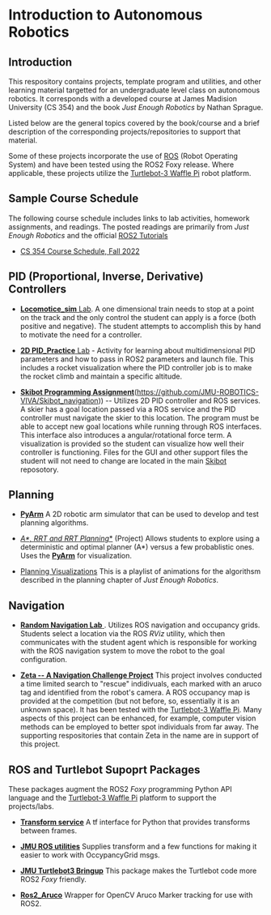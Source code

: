 # Introduction to Autonomous Robotics

## Introduction
This respository contains projects, template program and utilities, and other learning material
targetted for an undergraduate level
class on autonomous robotics.  It corresponds with a developed course
at James Madision University (CS 354) and the book *Just Enough Robotics* by Nathan Sprague.

Listed below are the general topics covered by the book/course and a brief description 
of the corresponding projects/repositories to support that material.  

Some of these projects incorporate the use of [ROS](ros.org) (Robot Operating System) and have
been tested using the ROS2 Foxy release.  Where applicable, these projects utilize the
[Turtlebot-3 Waffle Pi](https://www.robotis.us/turtlebot-3/) robot platform.

## Sample Course Schedule

The following course schedule includes links to lab activities, homework assignments, 
and readings.  The posted readings are primarily from *Just Enough Robotics* and the 
official [ROS2 Tutorials](https://docs.ros.org/en/foxy/Tutorials.html)

* [CS 354 Course Schedule, Fall 2022](https://w3.cs.jmu.edu/spragunr/CS354_F22/schedule.shtml)

## PID (Proportional, Inverse, Derivative) Controllers

* [**Locomotice_sim** Lab](https://github.com/JMU-ROBOTICS-VIVA/locomotive_sim). A one
dimensional train needs to stop at a point on the track and the only control 
the student can apply is a force (both positive and negative).  The student
attempts to accomplish this by hand to motivate the need for a controller.

* [**2D PID_Practice** Lab](https://github.com/JMU-ROBOTICS-VIVA/rocketbot) - Activity for learning about multidimensional PID parameters and how to pass in ROS2 
parameters and launch file.  This includes a rocket visualization where the PID controller 
job is to make the rocket climb and maintain a specific altitude.

* [**Skibot Programming Assignment**](https://github.com/JMU-ROBOTICS-VIVA/Skibot_navigation)(https://github.com/JMU-ROBOTICS-VIVA/Skibot_navigation))  -- Utilizes 2D PID controller and ROS services. 
A skier has a goal location passed via a ROS service and the PID controller must navigate the
skier to this location.  The program must be able to accept new goal locations while running through
ROS interfaces.  This interface also introduces a angular/rotational force term.
A visualization is provided so the student can visualize how well their
controller is functioning. Files for the GUI and other support files the student will not need
to change are located in the main [Skibot](https://github.com/JMU-ROBOTICS-VIVA/skibot) reposotory.

## Planning

* [**PyArm**](https://github.com/JMU-ROBOTICS-VIVA/py_arm) A 2D robotic arm simulator that
can be used to develop and test planning algorithms.

* [**A\*, RRT and RRT* Planning**](https://github.com/JMU-ROBOTICS-VIVA/rrt_rrtstar) (Project) Allows
students to explore using a deterministic and optimal planner (A*) versus a few probablistic
ones.  Uses the [**PyArm**](https://github.com/JMU-ROBOTICS-VIVA/py_arm) for visualization.

* [Planning Visualizations](https://youtube.com/playlist?list=PLQDczm7KjqkfLEOvDtENQzoMz2LwoHKcj&feature=shares) 
This is a playlist of animations for the algorithsm described in the planning chapter of 
*Just Enough Robotics*.

## Navigation

* [**Random Navigation Lab** ](https://github.com/JMU-ROBOTICS-VIVA/random_nav).  Utilizes ROS
navigation and occupancy grids.  Students select a location via the ROS *RViz* utility,
which then communicates with the student agent which is responsible for working
with the ROS navigation system to move the robot to the goal configuration.

* [**Zeta -- A Navigation Challenge Project**](https://github.com/JMU-ROBOTICS-VIVA/zeta_all)
This project involves conducted a time limited search to "rescue" indidivuals, each marked
with an aruco tag and identified from the robot's camera.  A ROS occupancy map is provided
at the competition (but not before, so, essentially it is an unknown space).  It has
been tested with the [Turtlebot-3 Waffle Pi](https://www.robotis.us/turtlebot-3/).
Many aspects of this project can be enhanced, for example, computer vision methods can
be employed to better spot individuals from far away.  The supporting respositories 
that contain Zeta in the name are in support of this project.

## ROS and Turtlebot Supoprt Packages

These packages augment the ROS2 *Foxy* programming Python API language and
the [Turtlebot-3 Waffle Pi](https://www.robotis.us/turtlebot-3/) platform to support
the projects/labs.

* [**Transform service**](https://github.com/JMU-ROBOTICS-VIVA/transform_service) 
A tf interface for Python that provides transforms between frames.

* [**JMU ROS utilities**](https://github.com/JMU-ROBOTICS-VIVA/jmu_ros2_util) Supplies
transform and a few functions for making it easier to work with OccypancyGrid msgs.

* [**JMU Turtlebot3 Bringup**](https://github.com/JMU-ROBOTICS-VIVA/jmu_turtlebot3_bringup) 
This package makes the Turtlebot code more ROS2 *Foxy* friendly.

* [**Ros2_Aruco**](https://github.com/JMU-ROBOTICS-VIVA/ros2_aruco) Wrapper
for OpenCV Aruco Marker tracking for use with ROS2.
